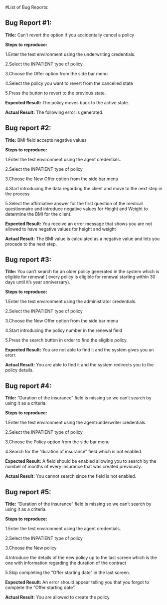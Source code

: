 #List of Bug Reports:

## Bug Report #1:

**Title:** Can’t revert the option if you accidentally cancel a policy 

**Steps to reproduce:**

1.Enter the test environment using the underwriting credentials.

2.Select the INPATIENT type of policy

3.Choose the Offer option from the side bar menu

4.Select the policy you want to revert from the cancelled state

5.Press the button to revert to the previous state.

**Expected Result:** The policy moves back to the active state.

**Actual Result:** The following error is generated.


## Bug report #2:

**Title:** BMI field accepts negative values

**Steps to reproduce:**

1.Enter the test environment using the agent credentials.

2.Select the INPATIENT type of policy

3.Choose the New Offer option from the side bar menu

4.Start introducing the data regarding the client and move to the next step in the process

5.Select the affirmative answer for the first question of the medical questionnaire and introduce negative values for Height and Weight to determine the BMI for the client.

**Expected Result:** You receive an error message that shows you are not allowed to have negative values for height and weight

**Actual Result:** The BMI value is calculated as a negative value and lets you procede to the next step.


## Bug report #3:

**Title:** You can’t search for an older policy generated in the system which is eligible for renewal ( every policy is eligible for renewal starting within 30 days until it’s year anniversary).

**Steps to reproduce:**

1.Enter the test environment using the administrator credentials.

2.Select the INPATIENT type of policy

3.Choose the New Offer option from the side bar menu

4.Start introducing the policy number in the renewal field 

5.Press the search button in order to find the eligible policy.

**Expected Result:** You are not able to find it and the system gives you an erorr.

**Actual Result:** You are able to find it and the system redirects you to the policy details.


## Bug report #4:

**Title:** “Duration of the insurance” field is missing so we can’t search by using it as a criteria.

**Steps to reproduce:**

1.Enter the test environment using the agent/underwriter credentials.

2.Select the INPATIENT type of policy

3.Choose the Policy option from the side bar menu

4.Search for the “duration of insurance” field which is not enabled.

**Expected Result:** A field should be enabled allowing you to search by the number of months of every insurance that was created previously.

**Actual Result:** You cannot search since the field is not enabled.


## Bug report #5:

**Title:** “Duration of the insurance” field is missing so we can’t search by using it as a criteria.

**Steps to reproduce:**

1.Enter the test environment using the agent credentials.

2.Select the INPATIENT type of policy

3.Choose the New policy

4.Introduce the details of the new policy up to the last screen which is the one with information regarding the duration of the contract

5.Skip completing the “Offer starting date” in the last screen.

**Expected Result:** An error should appear telling you that you forgot to complete the “Offer starting date”.

**Actual Result:** You are allowed to create the policy.




